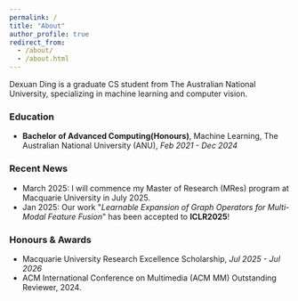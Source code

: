 ```yaml
---
permalink: /
title: "About"
author_profile: true
redirect_from: 
  - /about/
  - /about.html
---
```

Dexuan Ding is a graduate CS student from The Australian National University, specializing in machine learning and computer vision.

### Education

- **Bachelor of Advanced Computing(Honours)**, Machine Learning, The Australian National University (ANU), *Feb 2021 - Dec 2024*


### Recent News

- March 2025: I will commence my Master of Research (MRes) program at Macquarie University in July 2025.
- Jan 2025: Our work "*Learnable Expansion of Graph Operators for Multi-Modal Feature Fusion*" has been accepted to **ICLR2025**!


### Honours & Awards

- Macquarie University Research Excellence Scholarship, *Jul 2025 - Jul 2026*
- ACM International Conference on Multimedia (ACM MM) Outstanding Reviewer, 2024.
